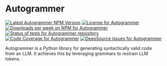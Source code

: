# Autogrammer

<a href="https://www.npmjs.com/package/autogrammer"><img alt="Latest Autogrammer NPM Version" src="https://badge.fury.io/js/autogrammer.svg" /></a>
<a href="https://github.com/thekevinscott/autogrammer/blob/master/LICENSE"><img alt="License for Autogrammer" src="https://img.shields.io/npm/l/autogrammer" /></a>
<a href="https://www.npmjs.com/package/cnotort"><img alt="Downloads per week on NPM for Autogrammer" src="https://img.shields.io/npm/dw/autogrammer" /></a>
<a href="https://github.com/thekevinscott/autogrammer/actions/workflows/tests.yml"><img src="https://github.com/thekevinscott/autogrammer/actions/workflows/tests.yml/badge.svg" alt="Status of tests for Autogrammer repository" /></a>
<a href="https://codecov.io/gh/thekevinscott/autogrammer"><img alt="Code Coverage for Autogrammer" src="https://img.shields.io/codecov/c/github/thekevinscott/autogrammer" /></a>
<a href="https://deepsource.io/gh/thekevinscott/autogrammer/?ref=repository-badge"><img alt="DeepSource issues for Autogrammer" src="https://deepsource.io/gh/thekevinscott/autogrammer.svg/?label=active+issues&show_trend=true" /></a>

Autogrammer is a Python library for generating syntactically valid code from an LLM. It achieves this by leveraging grammars to restrain LLM tokens.
